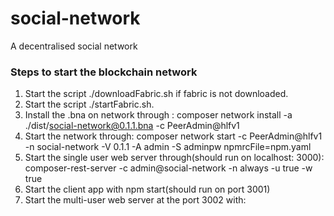 # social-network

A decentralised social network

### Steps to start the blockchain network

1. Start the script ./downloadFabric.sh if fabric is not downloaded.
2. Start the script ./startFabric.sh.
3. Install the .bna on network through : composer network install -a ./dist/social-network@0.1.1.bna -c PeerAdmin@hlfv1
4. Start the network through: composer network start -c PeerAdmin@hlfv1 -n social-network -V 0.1.1 -A admin -S adminpw npmrcFile=npm.yaml
5. Start the single user web server through(should run on localhost: 3000): composer-rest-server -c admin@social-network -n always -u true -w true
6. Start the client app with npm start(should run on port 3001)
7. Start the multi-user web server at the port 3002 with: 